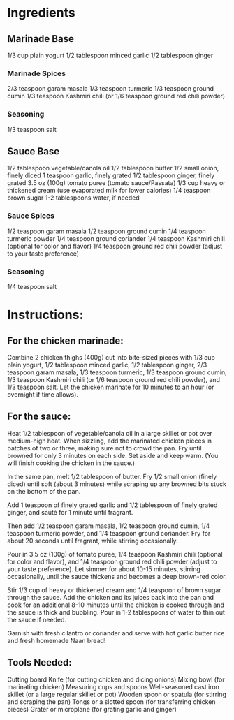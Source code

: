 # Ingredients

##  Marinade Base
1/3 cup plain yogurt
1/2 tablespoon minced garlic
1/2 tablespoon ginger
### Marinade Spices
2/3 teaspoon garam masala
1/3 teaspoon turmeric
1/3 teaspoon ground cumin
1/3 teaspoon Kashmiri chili (or 1/6 teaspoon ground red chili powder)
### Seasoning
1/3 teaspoon salt

## Sauce Base
1/2 tablespoon vegetable/canola oil
1/2 tablespoon butter
1/2 small onion, finely diced
1 teaspoon garlic, finely grated
1/2 tablespoon ginger, finely grated
3.5 oz (100g) tomato puree (tomato sauce/Passata)
1/3 cup heavy or thickened cream (use evaporated milk for lower calories)
1/4 teaspoon brown sugar
1-2 tablespoons water, if needed
### Sauce Spices
1/2 teaspoon garam masala
1/2 teaspoon ground cumin
1/4 teaspoon turmeric powder
1/4 teaspoon ground coriander
1/4 teaspoon Kashmiri chili (optional for color and flavor)
1/4 teaspoon ground red chili powder (adjust to your taste preference)
### Seasoning
1/4 teaspoon salt

# Instructions:
## For the chicken marinade:
Combine 2 chicken thighs (400g) cut into bite-sized pieces with 1/3 cup plain yogurt, 1/2 tablespoon minced garlic, 1/2 tablespoon ginger, 2/3 teaspoon garam masala, 1/3 teaspoon turmeric, 1/3 teaspoon ground cumin, 1/3 teaspoon Kashmiri chili (or 1/6 teaspoon ground red chili powder), and 1/3 teaspoon salt.
Let the chicken marinate for 10 minutes to an hour (or overnight if time allows).

## For the sauce:
Heat 1/2 tablespoon of vegetable/canola oil in a large skillet or pot over medium-high heat. 
When sizzling, add the marinated chicken pieces in batches of two or three, making sure not to crowd the pan. 
Fry until browned for only 3 minutes on each side. Set aside and keep warm. (You will finish cooking the chicken in the sauce.)

In the same pan, melt 1/2 tablespoon of butter. 
Fry 1/2 small onion (finely diced) until soft (about 3 minutes) while scraping up any browned bits stuck on the bottom of the pan.

Add 1 teaspoon of finely grated garlic and 1/2 tablespoon of finely grated ginger, and sauté for 1 minute until fragrant.

Then add 1/2 teaspoon garam masala, 1/2 teaspoon ground cumin, 1/4 teaspoon turmeric powder, and 1/4 teaspoon ground coriander. Fry for about 20 seconds until fragrant, while stirring occasionally.

Pour in 3.5 oz (100g) of tomato puree, 1/4 teaspoon Kashmiri chili (optional for color and flavor), and 1/4 teaspoon ground red chili powder (adjust to your taste preference). Let simmer for about 10-15 minutes, stirring occasionally, until the sauce thickens and becomes a deep brown-red color.

Stir 1/3 cup of heavy or thickened cream and 1/4 teaspoon of brown sugar through the sauce. Add the chicken and its juices back into the pan and cook for an additional 8-10 minutes until the chicken is cooked through and the sauce is thick and bubbling. Pour in 1-2 tablespoons of water to thin out the sauce if needed.

Garnish with fresh cilantro or coriander and serve with hot garlic butter rice and fresh homemade Naan bread!

## Tools Needed:
Cutting board
Knife (for cutting chicken and dicing onions)
Mixing bowl (for marinating chicken)
Measuring cups and spoons
Well-seasoned cast iron skillet (or a large regular skillet or pot)
Wooden spoon or spatula (for stirring and scraping the pan)
Tongs or a slotted spoon (for transferring chicken pieces)
Grater or microplane (for grating garlic and ginger)